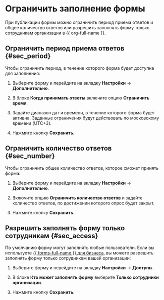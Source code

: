 # Ограничить заполнение формы

При публикации формы можно ограничить период приема ответов и общее количество ответов   или разрешить заполнять форму только сотрудникам организации в {{ org-full-name }}.

## Ограничить период приема ответов {#sec_period}

Чтобы ограничить период, в течение которого форма будет доступна для заполнения:

1. Выберите форму и перейдите на вкладку **Настройки** → **Дополнительно**.

1. В блоке **Когда принимать ответы** включите опцию **Ограничить время**.

1. Задайте диапазон дат и времени, в течение которого форма будет активна. Заданные ограничения будут действовать по московскому времени (UTC+3).

1. Нажмите кнопку **Сохранить**.

## Ограничить количество ответов {#sec_number}

Чтобы ограничить общее количество ответов, которое сможет принять форма:

1. Выберите форму и перейдите на вкладку **Настройки** → **Дополнительно**.

1. Включите опцию **Ограничить количество ответов** и задайте количество ответов, по достижении которого опрос будет закрыт.

1. Нажмите кнопку **Сохранить**.


## Разрешить заполнять форму только сотрудникам {#sec_access}

По умолчанию форму могут заполнять любые пользователи. Если вы используете [{{ forms-full-name }} для бизнеса](forms-for-org.md), вы можете разрешить заполнять форму только сотрудникам вашей организации:

1. Выберите форму и перейдите на вкладку **Настройки** → **Доступы**.

1. В блоке **Кто может заполнять форму** выберите **Только сотрудники организации**.

1. Нажмите кнопку **Сохранить**.
